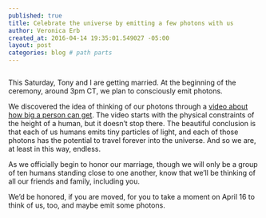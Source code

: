 ```yaml
---
published: true
title: Celebrate the universe by emitting a few photons with us
author: Veronica Erb
created_at: 2016-04-14 19:35:01.549027 -05:00
layout: post
categories: blog # path parts
---
```


<img src="http://pitaleerb.com/images/small-bell-kick.png" alt="" />

This Saturday, Tony and I are getting married. At the beginning of the ceremony, around 3pm CT, we plan to consciously emit photons.

We discovered the idea of thinking of our photons through a <a href="https://www.youtube.com/watch?v=DkzQxw16G9w">video about how big a person can get</a>. The video starts with the physical constraints of the height of a human, but it doesn’t stop there. The beautiful conclusion is that each of us humans emits tiny particles of light, and each of those photons has the potential to travel forever into the universe. And so we are, at least in this way, endless.

As we officially begin to honor our marriage, though we will only be a group of ten humans standing close to one another, know that we’ll be thinking of all our friends and family, including you.

We’d be honored, if you are moved, for you to take a moment on April 16 to think of us, too, and maybe emit some photons.
